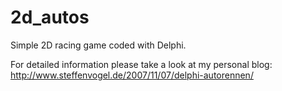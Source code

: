 2d_autos
========

Simple 2D racing game coded with Delphi.

For detailed information please take a look at my personal blog:
http://www.steffenvogel.de/2007/11/07/delphi-autorennen/

